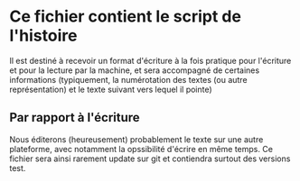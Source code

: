 # __Ce fichier contient le script de l'histoire__
Il est destiné à recevoir un format d'écriture à la fois pratique pour
l'écriture et pour la lecture par la machine, et sera accompagné de certaines
informations (typiquement, la numérotation des textes (ou autre représentation)
et le texte suivant vers lequel il pointe)

## Par rapport à l'écriture
Nous éditerons (heureusement) probablement le texte sur une autre plateforme,
avec notamment la opssibilité d'écrire en même temps. Ce fichier sera ainsi
rarement update sur git et contiendra surtout des versions test.
